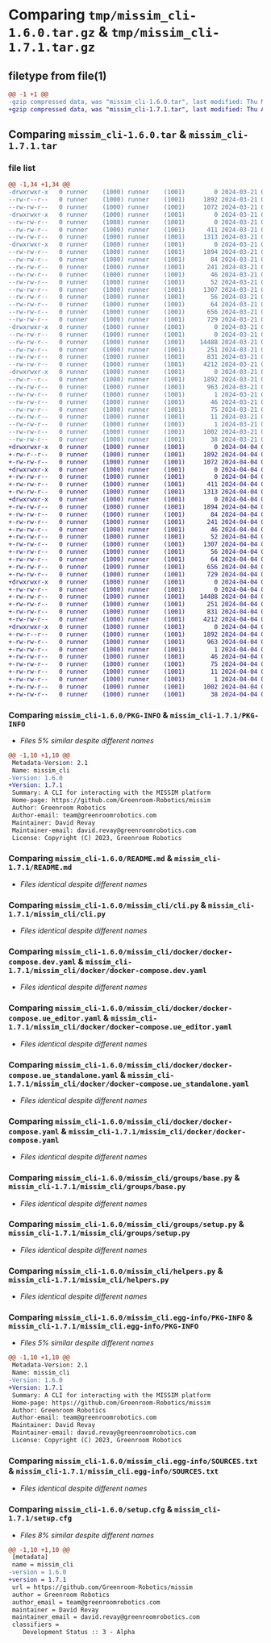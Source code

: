 # Comparing `tmp/missim_cli-1.6.0.tar.gz` & `tmp/missim_cli-1.7.1.tar.gz`

## filetype from file(1)

```diff
@@ -1 +1 @@
-gzip compressed data, was "missim_cli-1.6.0.tar", last modified: Thu Mar 21 02:47:07 2024, max compression
+gzip compressed data, was "missim_cli-1.7.1.tar", last modified: Thu Apr  4 03:06:29 2024, max compression
```

## Comparing `missim_cli-1.6.0.tar` & `missim_cli-1.7.1.tar`

### file list

```diff
@@ -1,34 +1,34 @@
-drwxrwxr-x   0 runner    (1000) runner    (1001)        0 2024-03-21 02:47:07.158543 missim_cli-1.6.0/
--rw-r--r--   0 runner    (1000) runner    (1001)     1892 2024-03-21 02:47:07.158543 missim_cli-1.6.0/PKG-INFO
--rw-rw-r--   0 runner    (1000) runner    (1001)     1072 2024-03-21 02:46:45.000000 missim_cli-1.6.0/README.md
-drwxrwxr-x   0 runner    (1000) runner    (1001)        0 2024-03-21 02:47:07.158543 missim_cli-1.6.0/missim_cli/
--rw-rw-r--   0 runner    (1000) runner    (1001)        0 2024-03-21 02:46:45.000000 missim_cli-1.6.0/missim_cli/__init__.py
--rw-rw-r--   0 runner    (1000) runner    (1001)      411 2024-03-21 02:46:45.000000 missim_cli-1.6.0/missim_cli/banner.py
--rw-rw-r--   0 runner    (1000) runner    (1001)     1313 2024-03-21 02:46:45.000000 missim_cli-1.6.0/missim_cli/cli.py
-drwxrwxr-x   0 runner    (1000) runner    (1001)        0 2024-03-21 02:47:07.158543 missim_cli-1.6.0/missim_cli/docker/
--rw-rw-r--   0 runner    (1000) runner    (1001)     1894 2024-03-21 02:46:45.000000 missim_cli-1.6.0/missim_cli/docker/docker-compose.dev.yaml
--rw-rw-r--   0 runner    (1000) runner    (1001)       84 2024-03-21 02:46:45.000000 missim_cli-1.6.0/missim_cli/docker/docker-compose.network-host.yaml
--rw-rw-r--   0 runner    (1000) runner    (1001)      241 2024-03-21 02:46:45.000000 missim_cli-1.6.0/missim_cli/docker/docker-compose.network-shared.yaml
--rw-rw-r--   0 runner    (1000) runner    (1001)       46 2024-03-21 02:46:45.000000 missim_cli-1.6.0/missim_cli/docker/docker-compose.ue_editor.host.yaml
--rw-rw-r--   0 runner    (1000) runner    (1001)       52 2024-03-21 02:46:45.000000 missim_cli-1.6.0/missim_cli/docker/docker-compose.ue_editor.shared.yaml
--rw-rw-r--   0 runner    (1000) runner    (1001)     1307 2024-03-21 02:46:45.000000 missim_cli-1.6.0/missim_cli/docker/docker-compose.ue_editor.yaml
--rw-rw-r--   0 runner    (1000) runner    (1001)       56 2024-03-21 02:46:45.000000 missim_cli-1.6.0/missim_cli/docker/docker-compose.ue_standalone.host.yaml
--rw-rw-r--   0 runner    (1000) runner    (1001)       64 2024-03-21 02:46:45.000000 missim_cli-1.6.0/missim_cli/docker/docker-compose.ue_standalone.shared.yaml
--rw-rw-r--   0 runner    (1000) runner    (1001)      656 2024-03-21 02:46:45.000000 missim_cli-1.6.0/missim_cli/docker/docker-compose.ue_standalone.yaml
--rw-rw-r--   0 runner    (1000) runner    (1001)      729 2024-03-21 02:46:45.000000 missim_cli-1.6.0/missim_cli/docker/docker-compose.yaml
-drwxrwxr-x   0 runner    (1000) runner    (1001)        0 2024-03-21 02:47:07.158543 missim_cli-1.6.0/missim_cli/groups/
--rw-rw-r--   0 runner    (1000) runner    (1001)        0 2024-03-21 02:46:45.000000 missim_cli-1.6.0/missim_cli/groups/__init__.py
--rw-rw-r--   0 runner    (1000) runner    (1001)    14488 2024-03-21 02:46:45.000000 missim_cli-1.6.0/missim_cli/groups/base.py
--rw-rw-r--   0 runner    (1000) runner    (1001)      251 2024-03-21 02:46:45.000000 missim_cli-1.6.0/missim_cli/groups/git.py
--rw-rw-r--   0 runner    (1000) runner    (1001)      831 2024-03-21 02:46:45.000000 missim_cli-1.6.0/missim_cli/groups/setup.py
--rw-rw-r--   0 runner    (1000) runner    (1001)     4212 2024-03-21 02:46:45.000000 missim_cli-1.6.0/missim_cli/helpers.py
-drwxrwxr-x   0 runner    (1000) runner    (1001)        0 2024-03-21 02:47:07.158543 missim_cli-1.6.0/missim_cli.egg-info/
--rw-r--r--   0 runner    (1000) runner    (1001)     1892 2024-03-21 02:47:07.000000 missim_cli-1.6.0/missim_cli.egg-info/PKG-INFO
--rw-rw-r--   0 runner    (1000) runner    (1001)      963 2024-03-21 02:47:07.000000 missim_cli-1.6.0/missim_cli.egg-info/SOURCES.txt
--rw-rw-r--   0 runner    (1000) runner    (1001)        1 2024-03-21 02:47:07.000000 missim_cli-1.6.0/missim_cli.egg-info/dependency_links.txt
--rw-rw-r--   0 runner    (1000) runner    (1001)       46 2024-03-21 02:47:07.000000 missim_cli-1.6.0/missim_cli.egg-info/entry_points.txt
--rw-rw-r--   0 runner    (1000) runner    (1001)       75 2024-03-21 02:47:07.000000 missim_cli-1.6.0/missim_cli.egg-info/requires.txt
--rw-rw-r--   0 runner    (1000) runner    (1001)       11 2024-03-21 02:47:07.000000 missim_cli-1.6.0/missim_cli.egg-info/top_level.txt
--rw-rw-r--   0 runner    (1000) runner    (1001)        1 2024-03-21 02:46:58.000000 missim_cli-1.6.0/missim_cli.egg-info/zip-safe
--rw-rw-r--   0 runner    (1000) runner    (1001)     1002 2024-03-21 02:47:07.158543 missim_cli-1.6.0/setup.cfg
--rw-rw-r--   0 runner    (1000) runner    (1001)       38 2024-03-21 02:46:45.000000 missim_cli-1.6.0/setup.py
+drwxrwxr-x   0 runner    (1000) runner    (1001)        0 2024-04-04 03:06:29.796282 missim_cli-1.7.1/
+-rw-r--r--   0 runner    (1000) runner    (1001)     1892 2024-04-04 03:06:29.796282 missim_cli-1.7.1/PKG-INFO
+-rw-rw-r--   0 runner    (1000) runner    (1001)     1072 2024-04-04 03:06:00.000000 missim_cli-1.7.1/README.md
+drwxrwxr-x   0 runner    (1000) runner    (1001)        0 2024-04-04 03:06:29.792282 missim_cli-1.7.1/missim_cli/
+-rw-rw-r--   0 runner    (1000) runner    (1001)        0 2024-04-04 03:06:00.000000 missim_cli-1.7.1/missim_cli/__init__.py
+-rw-rw-r--   0 runner    (1000) runner    (1001)      411 2024-04-04 03:06:00.000000 missim_cli-1.7.1/missim_cli/banner.py
+-rw-rw-r--   0 runner    (1000) runner    (1001)     1313 2024-04-04 03:06:00.000000 missim_cli-1.7.1/missim_cli/cli.py
+drwxrwxr-x   0 runner    (1000) runner    (1001)        0 2024-04-04 03:06:29.796282 missim_cli-1.7.1/missim_cli/docker/
+-rw-rw-r--   0 runner    (1000) runner    (1001)     1894 2024-04-04 03:06:00.000000 missim_cli-1.7.1/missim_cli/docker/docker-compose.dev.yaml
+-rw-rw-r--   0 runner    (1000) runner    (1001)       84 2024-04-04 03:06:00.000000 missim_cli-1.7.1/missim_cli/docker/docker-compose.network-host.yaml
+-rw-rw-r--   0 runner    (1000) runner    (1001)      241 2024-04-04 03:06:00.000000 missim_cli-1.7.1/missim_cli/docker/docker-compose.network-shared.yaml
+-rw-rw-r--   0 runner    (1000) runner    (1001)       46 2024-04-04 03:06:00.000000 missim_cli-1.7.1/missim_cli/docker/docker-compose.ue_editor.host.yaml
+-rw-rw-r--   0 runner    (1000) runner    (1001)       52 2024-04-04 03:06:00.000000 missim_cli-1.7.1/missim_cli/docker/docker-compose.ue_editor.shared.yaml
+-rw-rw-r--   0 runner    (1000) runner    (1001)     1307 2024-04-04 03:06:00.000000 missim_cli-1.7.1/missim_cli/docker/docker-compose.ue_editor.yaml
+-rw-rw-r--   0 runner    (1000) runner    (1001)       56 2024-04-04 03:06:00.000000 missim_cli-1.7.1/missim_cli/docker/docker-compose.ue_standalone.host.yaml
+-rw-rw-r--   0 runner    (1000) runner    (1001)       64 2024-04-04 03:06:00.000000 missim_cli-1.7.1/missim_cli/docker/docker-compose.ue_standalone.shared.yaml
+-rw-rw-r--   0 runner    (1000) runner    (1001)      656 2024-04-04 03:06:00.000000 missim_cli-1.7.1/missim_cli/docker/docker-compose.ue_standalone.yaml
+-rw-rw-r--   0 runner    (1000) runner    (1001)      729 2024-04-04 03:06:00.000000 missim_cli-1.7.1/missim_cli/docker/docker-compose.yaml
+drwxrwxr-x   0 runner    (1000) runner    (1001)        0 2024-04-04 03:06:29.796282 missim_cli-1.7.1/missim_cli/groups/
+-rw-rw-r--   0 runner    (1000) runner    (1001)        0 2024-04-04 03:06:00.000000 missim_cli-1.7.1/missim_cli/groups/__init__.py
+-rw-rw-r--   0 runner    (1000) runner    (1001)    14488 2024-04-04 03:06:00.000000 missim_cli-1.7.1/missim_cli/groups/base.py
+-rw-rw-r--   0 runner    (1000) runner    (1001)      251 2024-04-04 03:06:00.000000 missim_cli-1.7.1/missim_cli/groups/git.py
+-rw-rw-r--   0 runner    (1000) runner    (1001)      831 2024-04-04 03:06:00.000000 missim_cli-1.7.1/missim_cli/groups/setup.py
+-rw-rw-r--   0 runner    (1000) runner    (1001)     4212 2024-04-04 03:06:00.000000 missim_cli-1.7.1/missim_cli/helpers.py
+drwxrwxr-x   0 runner    (1000) runner    (1001)        0 2024-04-04 03:06:29.796282 missim_cli-1.7.1/missim_cli.egg-info/
+-rw-r--r--   0 runner    (1000) runner    (1001)     1892 2024-04-04 03:06:29.000000 missim_cli-1.7.1/missim_cli.egg-info/PKG-INFO
+-rw-rw-r--   0 runner    (1000) runner    (1001)      963 2024-04-04 03:06:29.000000 missim_cli-1.7.1/missim_cli.egg-info/SOURCES.txt
+-rw-rw-r--   0 runner    (1000) runner    (1001)        1 2024-04-04 03:06:29.000000 missim_cli-1.7.1/missim_cli.egg-info/dependency_links.txt
+-rw-rw-r--   0 runner    (1000) runner    (1001)       46 2024-04-04 03:06:29.000000 missim_cli-1.7.1/missim_cli.egg-info/entry_points.txt
+-rw-rw-r--   0 runner    (1000) runner    (1001)       75 2024-04-04 03:06:29.000000 missim_cli-1.7.1/missim_cli.egg-info/requires.txt
+-rw-rw-r--   0 runner    (1000) runner    (1001)       11 2024-04-04 03:06:29.000000 missim_cli-1.7.1/missim_cli.egg-info/top_level.txt
+-rw-rw-r--   0 runner    (1000) runner    (1001)        1 2024-04-04 03:06:19.000000 missim_cli-1.7.1/missim_cli.egg-info/zip-safe
+-rw-rw-r--   0 runner    (1000) runner    (1001)     1002 2024-04-04 03:06:29.796282 missim_cli-1.7.1/setup.cfg
+-rw-rw-r--   0 runner    (1000) runner    (1001)       38 2024-04-04 03:06:00.000000 missim_cli-1.7.1/setup.py
```

### Comparing `missim_cli-1.6.0/PKG-INFO` & `missim_cli-1.7.1/PKG-INFO`

 * *Files 5% similar despite different names*

```diff
@@ -1,10 +1,10 @@
 Metadata-Version: 2.1
 Name: missim_cli
-Version: 1.6.0
+Version: 1.7.1
 Summary: A CLI for interacting with the MISSIM platform
 Home-page: https://github.com/Greenroom-Robotics/missim
 Author: Greenroom Robotics
 Author-email: team@greenroomrobotics.com
 Maintainer: David Revay
 Maintainer-email: david.revay@greenroomrobotics.com
 License: Copyright (C) 2023, Greenroom Robotics
```

### Comparing `missim_cli-1.6.0/README.md` & `missim_cli-1.7.1/README.md`

 * *Files identical despite different names*

### Comparing `missim_cli-1.6.0/missim_cli/cli.py` & `missim_cli-1.7.1/missim_cli/cli.py`

 * *Files identical despite different names*

### Comparing `missim_cli-1.6.0/missim_cli/docker/docker-compose.dev.yaml` & `missim_cli-1.7.1/missim_cli/docker/docker-compose.dev.yaml`

 * *Files identical despite different names*

### Comparing `missim_cli-1.6.0/missim_cli/docker/docker-compose.ue_editor.yaml` & `missim_cli-1.7.1/missim_cli/docker/docker-compose.ue_editor.yaml`

 * *Files identical despite different names*

### Comparing `missim_cli-1.6.0/missim_cli/docker/docker-compose.ue_standalone.yaml` & `missim_cli-1.7.1/missim_cli/docker/docker-compose.ue_standalone.yaml`

 * *Files identical despite different names*

### Comparing `missim_cli-1.6.0/missim_cli/docker/docker-compose.yaml` & `missim_cli-1.7.1/missim_cli/docker/docker-compose.yaml`

 * *Files identical despite different names*

### Comparing `missim_cli-1.6.0/missim_cli/groups/base.py` & `missim_cli-1.7.1/missim_cli/groups/base.py`

 * *Files identical despite different names*

### Comparing `missim_cli-1.6.0/missim_cli/groups/setup.py` & `missim_cli-1.7.1/missim_cli/groups/setup.py`

 * *Files identical despite different names*

### Comparing `missim_cli-1.6.0/missim_cli/helpers.py` & `missim_cli-1.7.1/missim_cli/helpers.py`

 * *Files identical despite different names*

### Comparing `missim_cli-1.6.0/missim_cli.egg-info/PKG-INFO` & `missim_cli-1.7.1/missim_cli.egg-info/PKG-INFO`

 * *Files 5% similar despite different names*

```diff
@@ -1,10 +1,10 @@
 Metadata-Version: 2.1
 Name: missim_cli
-Version: 1.6.0
+Version: 1.7.1
 Summary: A CLI for interacting with the MISSIM platform
 Home-page: https://github.com/Greenroom-Robotics/missim
 Author: Greenroom Robotics
 Author-email: team@greenroomrobotics.com
 Maintainer: David Revay
 Maintainer-email: david.revay@greenroomrobotics.com
 License: Copyright (C) 2023, Greenroom Robotics
```

### Comparing `missim_cli-1.6.0/missim_cli.egg-info/SOURCES.txt` & `missim_cli-1.7.1/missim_cli.egg-info/SOURCES.txt`

 * *Files identical despite different names*

### Comparing `missim_cli-1.6.0/setup.cfg` & `missim_cli-1.7.1/setup.cfg`

 * *Files 8% similar despite different names*

```diff
@@ -1,10 +1,10 @@
 [metadata]
 name = missim_cli
-version = 1.6.0
+version = 1.7.1
 url = https://github.com/Greenroom-Robotics/missim
 author = Greenroom Robotics
 author_email = team@greenroomrobotics.com
 maintainer = David Revay
 maintainer_email = david.revay@greenroomrobotics.com
 classifiers = 
 	Development Status :: 3 - Alpha
```

